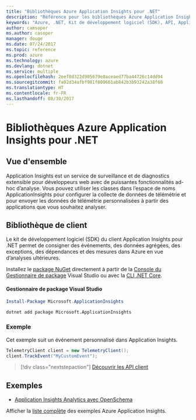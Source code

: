 ```yaml
---
title: "Bibliothèques Azure Application Insights pour .NET"
description: "Référence pour les bibliothèques Azure Application Insights pour .NET"
keywords: "Azure, .NET, Kit de développement logiciel (SDK), API, Application AppInsights"
author: camsoper
ms.author: casoper
manager: douge
ms.date: 07/24/2017
ms.topic: reference
ms.prod: azure
ms.technology: azure
ms.devlang: dotnet
ms.service: multiple
ms.openlocfilehash: 2eef8d322d905679e8aceaed77ba44726c14dd94
ms.sourcegitcommit: fa02d34afbf981f809661ab842b3b93242a38f68
ms.translationtype: HT
ms.contentlocale: fr-FR
ms.lasthandoff: 08/30/2017
---
```

# <a name="azure-application-insights-libraries-for-net"></a>Bibliothèques Azure Application Insights pour .NET

## <a name="overview"></a>Vue d'ensemble

Application Insights est un service de surveillance et de diagnostics extensible pour développeurs web avec de puissantes fonctionnalités ad-hoc d’analyse. Vous pouvez utiliser les classes dans l’espace de noms ApplicationInsights pour configurer la collecte de données de télémétrie et pour envoyer les données de télémétrie personnalisées à partir des applications que vous souhaitez analyser.

## <a name="client-library"></a>Bibliothèque de client

Le kit de développement logiciel (SDK) du client Application Insights pour .NET permet de consigner des événements, des données agrégées, des exceptions, des dépendances et des mesures dans Azure en vue d’analyses ultérieures.

Installez le [package NuGet](https://www.nuget.org/packages/Microsoft.ApplicationInsights ) directement à partir de la [Console du Gestionnaire de package][PackageManager] Visual Studio ou avec la [CLI .NET Core][DotNetCLI].

#### <a name="visual-studio-package-manager"></a>Gestionnaire de package Visual Studio

```powershell
Install-Package Microsoft.ApplicationInsights 
```

```bash
dotnet add package Microsoft.ApplicationInsights 
```

### <a name="example"></a>Exemple

Cet exemple suit un événement personnalisé dans Application Insights.

```csharp
TelemetryClient client = new TelemetryClient();
client.TrackEvent("MyCustomEvent");
```

> [!div class="nextstepaction"]
> [Découvrir les API client](/dotnet/api/overview/azure/insights/client)



## <a name="samples"></a>Exemples

- [Application Insights Analytics avec OpenSchema](https://azure.microsoft.com/resources/samples/guidance-appinsights-openschema/)

Afficher la [liste complète](https://azure.microsoft.com/resources/samples/?service=application-insights&platform=dotnet) des exemples Azure Application Insights.

[PackageManager]: https://docs.microsoft.com/nuget/tools/package-manager-console
[DotNetCLI]: https://docs.microsoft.com/dotnet/core/tools/dotnet-add-package

